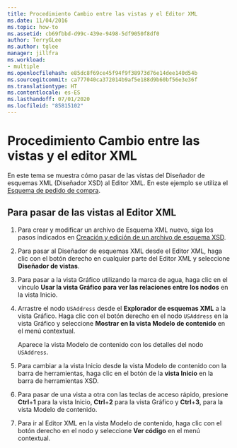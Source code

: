 ```yaml
---
title: Procedimiento Cambio entre las vistas y el Editor XML
ms.date: 11/04/2016
ms.topic: how-to
ms.assetid: cb69fbbd-d99c-439e-9498-5df9050f8df0
author: TerryGLee
ms.author: tglee
manager: jillfra
ms.workload:
- multiple
ms.openlocfilehash: e85dc8f69ce45f94f9f38973d76e14dee140d54b
ms.sourcegitcommit: ca777040ca372014b9af5e188d9b60bf56e3e36f
ms.translationtype: HT
ms.contentlocale: es-ES
ms.lasthandoff: 07/01/2020
ms.locfileid: "85815102"
---
```

# <a name="how-to-switch-between-views-and-the-xml-editor"></a>Procedimiento Cambio entre las vistas y el editor XML

En este tema se muestra cómo pasar de las vistas del Diseñador de esquemas XML (Diseñador XSD) al Editor XML. En este ejemplo se utiliza el [Esquema de pedido de compra](../xml-tools/sample-xsd-file-simple-schema.md).

## <a name="to-switch-between-the-views-and-the-xml-editor"></a>Para pasar de las vistas al Editor XML

1. Para crear y modificar un archivo de Esquema XML nuevo, siga los pasos indicados en [ Creación y edición de un archivo de esquema XSD](../xml-tools/how-to-create-and-edit-an-xsd-schema-file.md).

2. Para pasar al Diseñador de esquemas XML desde el Editor XML, haga clic con el botón derecho en cualquier parte del Editor XML y seleccione **Diseñador de vistas**.

3. Para pasar a la vista Gráfico utilizando la marca de agua, haga clic en el vínculo **Usar la vista Gráfico para ver las relaciones entre los nodos** en la vista Inicio.

4. Arrastre el nodo `USAddress` desde el **Explorador de esquemas XML** a la vista Gráfico. Haga clic con el botón derecho en el nodo `USAddress` en la vista Gráfico y seleccione **Mostrar en la vista Modelo de contenido** en el menú contextual.

     Aparece la vista Modelo de contenido con los detalles del nodo `USAddress`.

5. Para cambiar a la vista Inicio desde la vista Modelo de contenido con la barra de herramientas, haga clic en el botón de la **vista Inicio** en la barra de herramientas XSD.

6. Para pasar de una vista a otra con las teclas de acceso rápido, presione **Ctrl**+**1** para la vista Inicio, **Ctrl**+**2** para la vista Gráfico y **Ctrl**+**3**, para la vista Modelo de contenido.

7. Para ir al Editor XML en la vista Modelo de contenido, haga clic con el botón derecho en el nodo y seleccione **Ver código** en el menú contextual.
